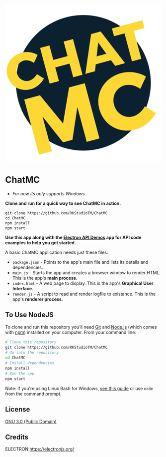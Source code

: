 ![alt text](https://raw.githubusercontent.com/RKStudioTM/ChatMC/master/icons/icon.png)
# ChatMC
- *For now its only supports Windows.*

**Clone and run for a quick way to see ChatMC in action.**
```
git clone https://github.com/RKStudioTM/ChatMC
cd ChatMC
npm install
npm start
```

**Use this app along with the [Electron API Demos](http://electron.atom.io/#get-started) app for API code examples to help you get started.**

A basic ChatMC application needs just these files:

- `package.json` - Points to the app's main file and lists its details and dependencies.
- `main.js` - Starts the app and creates a browser window to render HTML. This is the app's **main process**.
- `index.html` - A web page to display. This is the app's **Graphical User Interface**.
- `render.js` - A script to read and render logfile to existance. This is the app's **renderer process**.


## To Use NodeJS

To clone and run this repository you'll need [Git](https://git-scm.com) and [Node.js](https://nodejs.org/en/download/) (which comes with [npm](http://npmjs.com)) installed on your computer. From your command line:

```bash
# Clone this repository
git clone https://github.com/RKStudioTM/ChatMC
# Go into the repository
cd ChatMC
# Install dependencies
npm install
# Run the app
npm start
```


Note: If you're using Linux Bash for Windows, [see this guide](https://www.howtogeek.com/261575/how-to-run-graphical-linux-desktop-applications-from-windows-10s-bash-shell/) or use `node` from the command prompt.


## License

[GNU 3.0 (Public Domain)](LICENSE)

## Credits

ELECTRON
https://electronjs.org/
